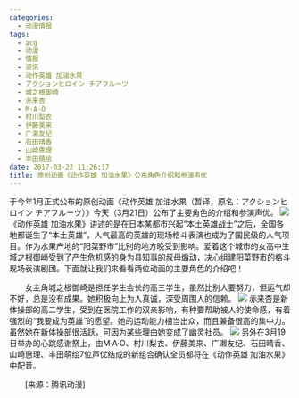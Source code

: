 ```yaml
---
categories:
  - 动漫情报
tags:
  - acg
  - 动漫
  - 情报
  - 资讯
  - 动作英雄 加油水果
  - アクションヒロイン チアフルーツ
  - 城之根御崎
  - 赤来杏
  - M·A·O
  - 村川梨衣
  - 伊藤美来
  - 广濑友纪
  - 石田晴香
  - 山崎惠理
  - 丰田萌绘
date: 2017-03-22 11:26:17
title: 原创动画《动作英雄 加油水果》公布角色介绍和参演声优
---
```

于今年1月正式公布的原创动画《动作英雄 加油水果（暂译，原名：アクションヒロイン チアフルーツ）》今天（3月21日）公布了主要角色的介绍和参演声优。
![](http://n.sinaimg.cn/comic/crawl/20170321/k582-fycnyhm0976554.jpg)
《动作英雄 加油水果》讲述的是在日本某都市兴起“本土英雄战士”之后，全国各地都诞生了“本土英雄”，人气最高的英雄的现场格斗表演也成为了国民级的人气项目。作为水果产地的“阳菜野市”比别的地方晚受到影响。爱着这个城市的女高中生城之根御崎受到了产生危机感的身为县知事的叔母煽动，决心组建阳菜野市的格斗现场表演剧团。下面就让我们来看看两位动画的主要角色的介绍吧！

　　女主角城之根御崎是担任学生会长的高三学生，虽然比别人要努力，但运气却不好，总是没有成果。她积极向上为人真诚，深受周围人的信赖。
![](http://n.sinaimg.cn/comic/crawl/20170321/5BYU-fycnyhm0976560.jpg)
赤来杏是新体操部的高二学生，受到在医院工作的双亲影响，有种要帮助被人的使命感，有着强烈的“我要成为英雄”的愿望。她的运动能力相当出众，而且兼备很高的集中力。虽然她在新体操部很活跃，可因为某些理由她变成了幽灵社员。
![](http://n.sinaimg.cn/comic/crawl/20170321/Xeei-fycnyhm0976567.jpg)
另外在3月19日举办的心跳感谢祭上，由M·A·O、村川梨衣、伊藤美来、广濑友纪、石田晴香、山崎惠理、丰田萌绘7位声优结成的新组合确认全员都将在《动作英雄 加油水果》中配音。

　　[来源：腾讯动漫]